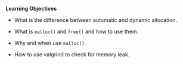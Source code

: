 **Learning Objectives**

- What is the difference between automatic and dynamic allocation.

- What is ```malloc()``` and ```free()``` and how to use them.

- Why and when use ```malloc()```.

- How to use valgrind to check for memory leak.
